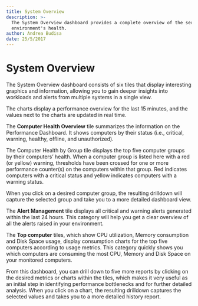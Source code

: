 ```yaml
---
title: System Overview
description: >-
  The System Overview dashboard provides a complete overview of the server
  environment's health.
author: Andrea Budisa
date: 25/5/2017
---
```


# System Overview

The System Overview dashboard consists of six tiles that display interesting graphics and information, allowing you to gain deeper insights into workloads and alerts from multiple systems in a single view.

The charts display a performance overview for the last 15 minutes, and the values next to the charts are updated in real time.

The **Computer Health Overview** tile summarizes the information on the Performance Dashboard. It shows computers by their status \(i.e., critical, warning, healthy, offline, and unauthorized\).

The Computer Health by Group tile displays the top five computer groups by their computers’ health. When a computer group is listed here with a red \(or yellow\) warning, thresholds have been crossed for one or more performance counter\(s\) on the computers within that group. Red indicates computers with a critical status and yellow indicates computers with a warning status.

When you click on a desired computer group, the resulting drilldown will capture the selected group and take you to a more detailed dashboard view.

The **Alert Management** tile displays all critical and warning alerts generated within the last 24 hours. This category will help you get a clear overview of all the alerts raised in your environment.

The **Top computer** tiles, which show CPU utilization, Memory consumption and Disk Space usage, display consumption charts for the top five computers according to usage metrics. This category quickly shows you which computers are consuming the most CPU, Memory and Disk Space on your monitored computers.

From this dashboard, you can drill down to five more reports by clicking on the desired metrics or charts within the tiles, which makes it very useful as an initial step in identifying performance bottlenecks and for further detailed analysis. When you click on a chart, the resulting drilldown captures the selected values and takes you to a more detailed history report.

